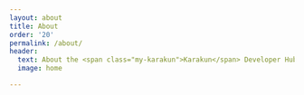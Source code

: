 ```yaml
---
layout: about
title: About
order: '20'
permalink: /about/
header:
  text: About the <span class="my-karakun">Karakun</span> Developer Hub
  image: home

---
```

